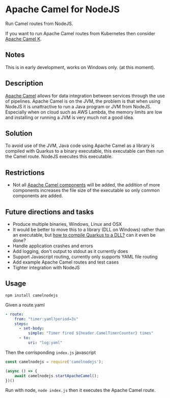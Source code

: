 
# Apache Camel for NodeJS

Run Camel routes from NodeJS.

If you want to run Apache Camel routes from Kubernetes then consider [Apache Camel K](https://camel.apache.org/camel-k/latest/).

## Notes

This is in early development, works on Windows only. (at this moment).

## Description

[Apache Camel](https://camel.apache.org/) allows for data integration between services through the use of pipelines.
 Apache Camel is on the JVM, the problem is that when using NodeJS it is unattractive to run a Java program or JVM from NodeJS.
 Especially when on cloud such as AWS Lambda, the memory limits are low and installing or running a JVM is very much not a good idea.

## Solution

To avoid use of the JVM, Java code using Apache Camel as a library is compiled with Quarkus to a binary executable, this executable can then run the Camel route. NodeJS executes this executable.

## Restrictions

* Not all [Apache Camel components](https://camel.apache.org/camel-quarkus/latest/reference/index.html) will be added, the addition of more components increases the file size of the executable so only common components are added.

## Future directions and tasks

* Produce multiple binaries, Windows, Linux and OSX
* It would be better to move this to a library (DLL on Windows) rather than an executable, but [how to compile Quarkus to a DLL?](https://stackoverflow.com/questions/67782111/compile-quarkus-application-to-a-dll-library) can it even be done? 
* Handle application crashes and errors
* Add logging, don't output to stdout as it currently does
* Support Javascript routing, currently only supports YAML file routing
* Add example Apache Camel routes and test cases
* Tighter integration with NodeJS

## Usage

`npm install camelnodejs`

Given a route.yaml

```yaml
- route:
    from: "timer:yaml?period=3s"
    steps:
      - set-body:
          simple: "Timer fired ${header.CamelTimerCounter} times"
      - to:
          uri: "log:yaml"
```

Then the corrisponding `index.js` javascript

```javascript
const camelnodejs = require('camelnodejs');

(async () => {
    await camelnodejs.startApacheCamel();
})()
```

Run with node, `node index.js` then it executes the Apache Camel route.
